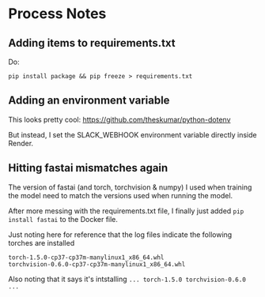 # Process Notes

## Adding items to requirements.txt

Do:

`pip install package && pip freeze > requirements.txt`

## Adding an environment variable

This looks pretty cool: https://github.com/theskumar/python-dotenv

But instead, I set the SLACK_WEBHOOK environment variable directly inside Render.

## Hitting fastai mismatches again

The version of fastai (and torch, torchvision & numpy) I used when training the model need to match the versions used when running the model. 

After more messing with the requirements.txt file, I finally just added `pip install fastai` to the Docker file.

Just noting here for reference that the log files indicate the following torches are installed

```
torch-1.5.0-cp37-cp37m-manylinux1_x86_64.whl
torchvision-0.6.0-cp37-cp37m-manylinux1_x86_64.whl
```

Also noting that it says it's intstalling `... torch-1.5.0 torchvision-0.6.0 ...`




